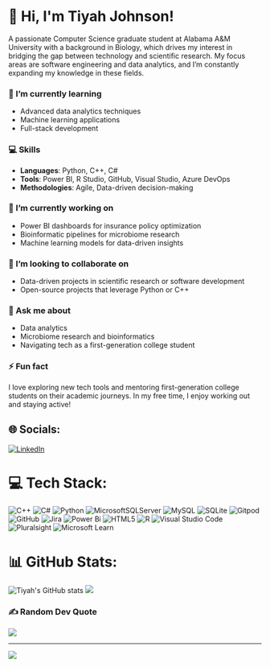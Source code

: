 <!-- Level 1: Bio and stats -->

# 👋 Hi, I'm Tiyah Johnson!

A passionate Computer Science graduate student at Alabama A&M University with a background in Biology, which drives my interest in bridging the gap between technology and scientific research. My focus areas are software engineering and data analytics, and I’m constantly expanding my knowledge in these fields.

### 🌱 I’m currently learning
- Advanced data analytics techniques
- Machine learning applications
- Full-stack development

### 💻 Skills
- **Languages**: Python, C++, C#
- **Tools**: Power BI, R Studio, GitHub, Visual Studio, Azure DevOps
- **Methodologies**: Agile, Data-driven decision-making

### 🔭 I’m currently working on
- Power BI dashboards for insurance policy optimization
- Bioinformatic pipelines for microbiome research
- Machine learning models for data-driven insights

### 👯 I’m looking to collaborate on
- Data-driven projects in scientific research or software development
- Open-source projects that leverage Python or C++

### 💬 Ask me about
- Data analytics
- Microbiome research and bioinformatics
- Navigating tech as a first-generation college student

### ⚡ Fun fact
I love exploring new tech tools and mentoring first-generation college students on their academic journeys. In my free time, I enjoy working out and staying active!

<!-- GitHub stats from https://github.com/anuraghazra/github-readme-stats -->

## 🌐 Socials:
[![LinkedIn](https://img.shields.io/badge/LinkedIn-%230077B5.svg?logo=linkedin&logoColor=white)](https://linkedin.com/in/https://www.linkedin.com/in/tiyah-johnson-11bb36267/) 

# 💻 Tech Stack:
![C++](https://img.shields.io/badge/c++-%2300599C.svg?style=for-the-badge&logo=c%2B%2B&logoColor=white) ![C#](https://img.shields.io/badge/c%23-%23239120.svg?style=for-the-badge&logo=csharp&logoColor=white) ![Python](https://img.shields.io/badge/python-3670A0?style=for-the-badge&logo=python&logoColor=ffdd54) ![MicrosoftSQLServer](https://img.shields.io/badge/Microsoft%20SQL%20Server-CC2927?style=for-the-badge&logo=microsoft%20sql%20server&logoColor=white) ![MySQL](https://img.shields.io/badge/mysql-4479A1.svg?style=for-the-badge&logo=mysql&logoColor=white) ![SQLite](https://img.shields.io/badge/sqlite-%2307405e.svg?style=for-the-badge&logo=sqlite&logoColor=white) ![Gitpod](https://img.shields.io/badge/gitpod-f06611.svg?style=for-the-badge&logo=gitpod&logoColor=white) ![GitHub](https://img.shields.io/badge/github-%23121011.svg?style=for-the-badge&logo=github&logoColor=white) ![Jira](https://img.shields.io/badge/jira-%230A0FFF.svg?style=for-the-badge&logo=jira&logoColor=white) ![Power Bi](https://img.shields.io/badge/power_bi-F2C811?style=for-the-badge&logo=powerbi&logoColor=black) ![HTML5](https://img.shields.io/badge/html5-%23E34F26.svg?style=for-the-badge&logo=html5&logoColor=white) ![R](https://img.shields.io/badge/r-%23276DC3.svg?style=for-the-badge&logo=r&logoColor=white) ![Visual Studio Code](https://img.shields.io/badge/Visual%20Studio%20Code-0078d7.svg?style=for-the-badge&logo=visual-studio-code&logoColor=white) 	![Pluralsight](https://img.shields.io/badge/Pluralsight-EE3057?style=for-the-badge&logo=pluralsight&logoColor=white) ![Microsoft Learn](https://img.shields.io/badge/Microsoft_Learn-258ffa?style=for-the-badge&logo=microsoft&logoColor=white)

# 📊 GitHub Stats:
![Tiyah's GitHub stats](https://github-readme-stats.vercel.app/api?username=tiyahj5&show_icons=true&theme=radical)
![](https://github-profile-trophy.vercel.app/?username=tiyahj5&theme=radical&no-frame=false&no-bg=false&margin-w=4)

### ✍️ Random Dev Quote
![](https://quotes-github-readme.vercel.app/api?type=horizontal&theme=radical)

---
[![](https://visitcount.itsvg.in/api?id=tiyahj5&icon=0&color=0)](https://visitcount.itsvg.in)

<!-- Proudly created with GPRM ( https://gprm.itsvg.in ) -->

